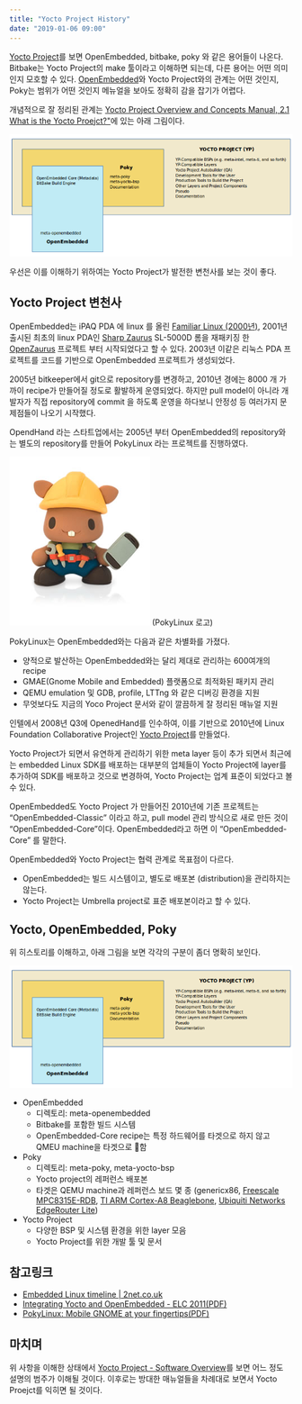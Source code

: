```yaml
---
title: "Yocto Project History"
date: "2019-01-06 09:00"
---
```


[Yocto Project](https://www.yoctoproject.org/)를 보면 OpenEmbedded, bitbake, poky 와 같은 용어들이 나온다. Bitbake는 Yocto Project의 make 툴이라고 이해하면 되는데, 다른 용어는 어떤 의미 인지 모호할 수 있다.
[OpenEmbedded](https://www.openembedded.org/wiki/Main_Page)와 Yocto Project와의 관계는 어떤 것인지, Poky는 범위가 어떤 것인지 메뉴얼을 보아도 정확히 감을 잡기가 어렵다.

개념적으로 잘 정리된 관계는 [Yocto Project Overview and Concepts Manual, 2.1 What is the Yocto Proejct?"](https://www.yoctoproject.org/docs/2.6/overview-manual/overview-manual.html#what-is-the-yocto-project)에 있는 아래 그림이다.

![module](/images/2019/poky-reference-distribution.png)


우선은 이를 이해하기 위하여는 Yocto Project가 발전한 변천사를 보는 것이 좋다.


## Yocto Project 변천사
OpenEmbedded는 iPAQ PDA 에 linux 를 올린 [Familiar Linux (2000년)](https://en.wikipedia.org/wiki/Familiar_Linux), 2001년 출시된 최초의 linux PDA인 [Sharp Zaurus](https://en.wikipedia.org/wiki/Sharp_Zaurus) SL-5000D 롬을 재패키징 한 [OpenZaurus](https://en.wikipedia.org/wiki/OpenZaurus) 프로젝트 부터 시작되었다고 할 수 있다.
2003년 이같은 리눅스 PDA 프로젝트를 코드를 기반으로 OpenEmbedded  프로젝트가 생성되었다.

2005년 bitkeeper에서 git으로 repository를 변경하고, 2010년 경에는 8000 개 가까이 recipe가 만들어질 정도로 활발하게 운영되었다. 하지만 pull model이 아니라 개발자가 직접 repository에 commit 을 하도록 운영을 하다보니 안정성 등 여러가지 문제점들이 나오기 시작했다.

OpendHand 라는 스타트업에서는 2005년 부터 OpenEmbedded의 repository와는 별도의 repository를 만들어 PokyLinux 라는 프로젝트를 진행하였다.

![module](/images/2019/poky-beaver.png)
(PokyLinux 로고)

PokyLinux는 OpenEmbedded와는 다음과 같은 차별화를 가졌다.
* 양적으로 발산하는 OpenEmbedded와는 달리 제대로 관리하는 600여개의 recipe
* GMAE(Gnome Mobile and Embedded) 플랫폼으로 최적화된 패키지 관리
* QEMU emulation 및 GDB, profile, LTTng 와 같은 디버깅 환경을 지원
* 무엇보다도 지금의 Yoco Project 문서와 같이 깔끔하게 잘 정리된 매뉴얼 지원

인텔에서 2008년 Q3에 OpenedHand를 인수하여, 이를 기반으로 2010년에 Linux Foundation Collaborative Project인 [Yocto Project](https://www.yoctoproject.org/)를 만들었다.

Yocto Project가 되면서 유연하게 관리하기 위한 meta layer 등이 추가 되면서 최근에는 embedded Linux SDK를 배포하는 대부분의 업체들이 Yocto Project에 layer를 추가하여 SDK를 배포하고 것으로 변경하여, Yocto Project는 업계 표준이 되었다고 볼수 있다.

OpenEmbedded도 Yocto Project 가 만들어진 2010년에 기존 프로젝트는 “OpenEmbedded-Classic” 이라고 하고,  pull model 관리 방식으로 새로 만든 것이 “OpenEmbedded-Core”이다. OpenEmbedded라고 하면 이 “OpenEmbedded-Core” 를 말한다.

OpenEmbedded와 Yocto Project는 협력 관계로 목표점이 다르다.
* OpenEmbedded는 빌드 시스템이고, 별도로 배포본 (distribution)을 관리하지는 않는다.
* Yocto Project는 Umbrella project로 표준 배포본이라고 할 수 있다.


## Yocto, OpenEmbedded, Poky
위 히스토리를 이해하고, 아래 그림을 보면 각각의 구분이 좀더 명확히 보인다.

![module](/images/2019/poky-reference-distribution.png)

* OpenEmbedded
	* 디렉토리: meta-openembedded
	* Bitbake를 포함한 빌드 시스템
	* OpenEmbedded-Core recipe는 특정 하드웨어를 타겟으로 하지 않고 QMEU machine을 타겟으로 함
* Poky
	* 디렉토리: meta-poky, meta-yocto-bsp
	* Yocto project의 레퍼런스 배포본
	* 타겟은 QEMU machine과 레퍼런스 보드 몇 종 (genericx86, [Freescale MPC8315E-RDB](https://old.yoctoproject.org/downloads/bsps/thud26/mpc8315e-rdb), [TI ARM Cortex-A8 Beaglebone](https://old.yoctoproject.org/downloads/bsps/daisy16/beaglebone), [Ubiquiti Networks EdgeRouter Lite](https://old.yoctoproject.org/downloads/bsps/fido18/edgerouter))
* Yocto Project
	* 다양한 BSP 및 시스템 환경을 위한 layer 모음
	* Yocto Project를 위한 개발 툴  및 문서


## 참고링크
* [Embedded Linux timeline | 2net.co.uk](http://2net.co.uk/embedded-history)
* [Integrating Yocto and OpenEmbedded - ELC 2011(PDF)](http://elinux.org/images/d/de/Elc2011_kooi.pdf)
* [PokyLinux: Mobile GNOME at your fingertips(PDF)](https://elinux.org/images/a/a2/Poky.pdf)


## 마치며
위 사항을 이해한 상태에서 [Yocto Project - Software Overview](https://www.yoctoproject.org/software-overview/)를 보면 어느 정도 설명의 범주가 이해될 것이다. 이후로는 방대한 매뉴얼들을 차례대로 보면서 Yocto Proejct를 익히면 될 것이다.